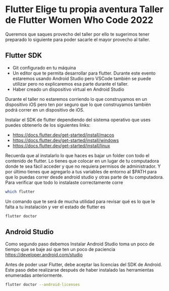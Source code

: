 # Flutter Elige tu propia aventura Taller de Flutter Women Who Code 2022



Queremos que saques provecho del taller por ello te sugerimos tener preparado lo siguiente para poder sacarle el mayor provecho al taller.<br /> 

## Flutter SDK <br /> 
- Git configurado en tu máquina <br /> 
- Un editor que te permita desarrollar para flutter. Durante este evento estaremos usando Android Studio pero VSCode también se puede utilizar pero no explicaremos esa parte durante el taller. <br /> 
- Haber creado un dispositivo virtual en Android Studio <br /> 

Durante el taller no estaremos corriendo lo que construyamos en un dispositivo iOS pero ten por seguro que lo que construyamos también podrá correr en un dispositivo de iOS. 


Instalar el SDK de flutter dependiendo del sistema operativo que uses puedes obtenerlo de los siguientes links: 
- https://docs.flutter.dev/get-started/install/macos<br /> 
- https://docs.flutter.dev/get-started/install/windows<br /> 
- https://docs.flutter.dev/get-started/install/linux<br /> 

Recuerda que al instalarlo lo que haces es bajar un folder con todo el contenido de flutter. Lo tienes que colocar en un lugar de tu computadora donde te sea fácil acceder y que no requiera permisos de administrador. Y por último tienes que agregarlo a tus variables de entorno al $PATH para que lo puedas correr desde android studio y otras parte de tu computadora. Para verificar que todo lo instalaste correctamente corre 
<br /> 
```bash
which flutter
```

Un comando que te será de mucha utilidad para revisar qué es lo que le falta a tu instalación y ver el estado de flutter es 
<br /> 

```bash
flutter doctor
```


## Android Studio 
Como segundo paso debemos Instalar Android Studio toma un poco de tiempo que se baje asi que ten un poco de paciencia <br /> 
https://developer.android.com/studio	



Antes de poder usar Flutter, debe aceptar las licencias del SDK de Android. Este paso debe realizarse después de haber instalado las herramientas enumeradas anteriormente.<br /> 

```bash
flutter doctor --android-licenses
```
